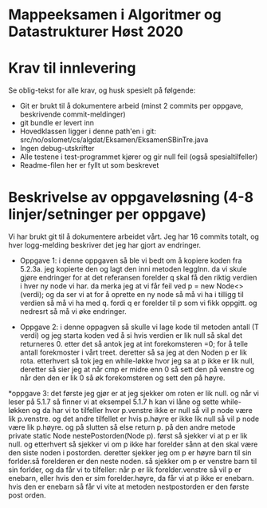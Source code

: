 # Mappeeksamen i Algoritmer og Datastrukturer Høst 2020

# Krav til innlevering

Se oblig-tekst for alle krav, og husk spesielt på følgende:

* Git er brukt til å dokumentere arbeid (minst 2 commits per oppgave, beskrivende commit-meldinger)	
* git bundle er levert inn
* Hovedklassen ligger i denne path'en i git: src/no/oslomet/cs/algdat/Eksamen/EksamenSBinTre.java
* Ingen debug-utskrifter
* Alle testene i test-programmet kjører og gir null feil (også spesialtilfeller)
* Readme-filen her er fyllt ut som beskrevet


# Beskrivelse av oppgaveløsning (4-8 linjer/setninger per oppgave)

Vi har brukt git til å dokumentere arbeidet vårt. Jeg har 16 commits totalt, og hver logg-melding beskriver det jeg har gjort av endringer.

* Oppgave 1: i denne oppgaven så ble vi bedt om å kopiere koden fra 5.2.3a. jeg kopierte den og lagt den inni metoden leggInn. da vi skule gjøre
endringer for at det referansen forelder q skal få den riktig verdien i hver ny node vi har. da merka jeg at vi får feil ved p = new Node<>(verdi);
og da ser vi at for å oprette en ny node så må vi ha i tilligg til verdien så må vi ha med q. fordi q er forelder til p som vi fikk oppgitt.
  og nedresrt så må vi øke endringer.
  
* Oppgave 2: i denne oppagven så skulle vi lage kode til metoden antall (T verdi) og jeg starta koden ved å si hvis verdien er lik null så skal det returneres 0.
etter det så antok jeg at int forekomsteren =0; for å telle antall forekmoster i vårt treet. deretter så sa jeg at den Noden<T> p er lik rota. 
etterhvert så tok jeg en while-løkke hvor jeg sa at p ikke er lik null, deretter så sier jeg at når cmp er midre enn 0 så sett den på venstre
og når den den er lik 0 så øk forekomsteren og sett den på høyre.

*oppgave 3: det første jeg gjør er at jeg sjekker om roten er lik null. og når vi leser på 5.1.7 så finner vi at eksempel 5.1.7 h kan vi låne og
sette while-løkken og da har vi to tilfeller hvor p.venstre ikke er null så vil p node være lik p.venstre. og det andre tilfellet er hvis p.høyre er
ikke lik null så vil p node være lik p.høyre. og på slutten så else return p. 
på den andre metode  private static <T> Node<T> nestePostorden(Node<T> p).  først så sjekker vi at p er lik null. og etterhvert så sjekker vi om p ikke har forelder
sånn at den skal være den siste noden i postorden. deretter sjekker jeg om p er høyre barn til sin forlder.så forelderen er den neste noden. 
 så sjekker om p er venstre barn til sin forlder, og da får vi to tilfeller:
 når p er lik forelder.venstre så vil p er enebarn, eller hvis den er sim forelder.høyre, da får vi at p ikke er enebarn.
 hvis den er enebarn så får vi vite at metoden nestpostorden er den første post orden. 
 